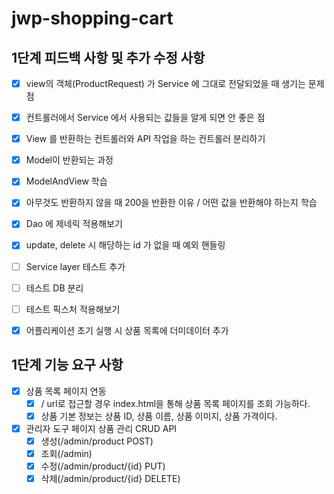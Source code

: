 # jwp-shopping-cart

## 1단계 피드백 사항 및 추가 수정 사항
- [x] view의 객체(ProductRequest) 가 Service 에 그대로 전달되었을 때 생기는 문제점
- [x] 컨트롤러에서 Service 에서 사용되는 값들을 알게 되면 안 좋은 점
- [x] View 를 반환하는 컨트롤러와 API 작업을 하는 컨트롤러 분리하기
- [x] Model이 반환되는 과정
- [x] ModelAndView 학습
- [x] 아무것도 반환하지 않을 때 200을 반환한 이유 / 어떤 값을 반환해야 하는지 학습
- [x] Dao 에 제네릭 적용해보기
- [x] update, delete 시 해당하는 id 가 없을 때 예외 핸들링
- [ ] Service layer 테스트 추가
- [ ] 테스트 DB 분리
- [ ] 테스트 픽스처 적용해보기
- [x] 어플리케이션 초기 실행 시 상품 목록에 더미데이터 추가



## 1단계 기능 요구 사항

- [x] 상품 목록 페이지 연동
  - [x] / url로 접근할 경우 index.html을 통해 상품 목록 페이지를 조회 가능하다.
  - [x] 상품 기본 정보는 상품 ID, 상품 이름, 상품 이미지, 상품 가격이다.

- [x] 관리자 도구 페이지 상품 관리 CRUD API
  - [x] 생성(/admin/product POST)
  - [x] 조회(/admin)
  - [x] 수정(/admin/product/{id} PUT)
  - [x] 삭제(/admin/product/{id} DELETE)
